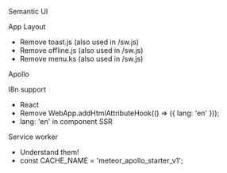 
Semantic UI

App Layout
  - Remove toast.js (also used in /sw.js)
  - Remove offline.js (also used in /sw.js)
  - Remove menu.ks (also used in /sw.js)

Apollo

I8n support
  - React
  - Remove WebApp.addHtmlAttributeHook(() => ({ lang: 'en' }));
  - lang: 'en' in <SEO> component
SSR

Service worker
  - Understand them!
  - const CACHE_NAME = 'meteor_apollo_starter_v1';